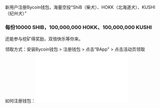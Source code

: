 新用户注册Bycoin钱包，海量空投“ShiB（柴犬）、HOKK（北海道犬）、KUSHI（纪州犬）”

### 每份10000 SHIB，100,000,000 HOKK、100,000,000 KUSHI

还能参与挖矿得奖励，双倍快乐等你来。

领取方式：安装Bycoin钱包 > 注册钱包 > 点击“BApp" > 点击活动页领取

如何注册钱包：![](../user/如何注册Bycoin钱包.md)
